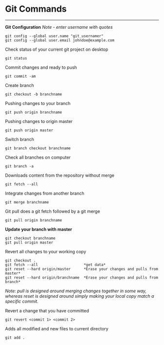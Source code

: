 # Git Commands
-------------------------------------------------------
**Git Configuration**  *Note - enter username with quotes*
```
git config --global user.name "git_usernamer"
git config --global user.email johndoe@example.com
```

Check status of your current git project on desktop
```
git status                          
```

Commit changes and ready to push
```
git commit -am                      
```

Create branch
```
git checkout -b branchname
```

Pushing changes to your branch
```
git push origin branchname          
```

Pushing changes to origin master
```
git push origin master              
```

Switch branch
```
git branch checkout branchname      
```

Check all branches on computer
```
git branch -a                      
```

Downloads content from the repository without merge
```
git fetch --all
```

Integrate changes from another branch
```
git merge branchname                
```

Git pull does a git fetch followed by a git merge
```
git pull origin branchname          
```

**Update your branch with master**
```
git checkout branchname
git pull origin master
```

Revert all changes to your working copy
```
git checkout .
git fetch --all                     *get data*
git reset --hard origin/master      *Erase your changes and pulls from master*
git reset --hard origin/branchname  *Erase your changes and pulls from branch*
```
*Note: pull is designed around merging changes together in some way, whereas reset is designed around simply making your local copy match a specific commit.*


Revert a change that you have committed
```
git revert <commit 1> <commit 2>    
```

Adds all modified and new files to current directory
```
git add .                           
```
